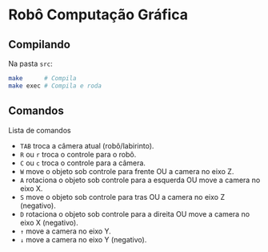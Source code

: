Robô Computação Gráfica
=============================================

## Compilando

Na pasta `src`:

```sh
make      # Compila
make exec # Compila e roda
```

## Comandos

Lista de comandos

 - `TAB` troca a câmera atual (robô/labirinto).
 - `R` ou `r` troca o controle para o robô.
 - `C` ou `c` troca o controle para a câmera.
 - `W` move o objeto sob controle para frente OU a camera no eixo Z.
 - `A` rotaciona o objeto sob controle para a esquerda OU move a camera no eixo X.
 - `S` move o objeto sob controle para tras OU a camera no eixo Z (negativo).
 - `D` rotaciona o objeto sob controle para a direita OU move a camera no eixo X (negativo).
 - `↑` move a camera no eixo Y.
 - `↓` move a camera no eixo Y (negativo).
